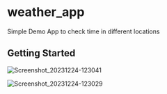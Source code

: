 # weather_app

Simple Demo App to check time in different locations

## Getting Started
![Screenshot_20231224-123041](https://github.com/judeapana/flutter_time_app/assets/56265643/d9531165-0a74-4874-8fd3-88c6250ed6ea)

![Screenshot_20231224-123029](https://github.com/judeapana/flutter_time_app/assets/56265643/70561996-82ec-49e9-9433-f9a48df50bf4)
